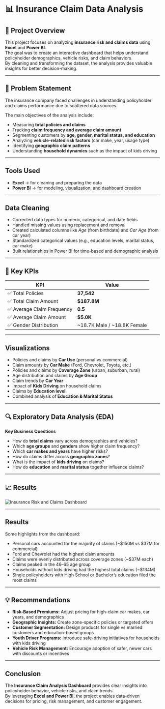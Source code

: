 # 📊 Insurance Claim Data Analysis

## 📌 Project Overview
This project focuses on analyzing **insurance risk and claims data** using **Excel** and **Power BI**.  
The goal was to create an interactive dashboard that helps understand policyholder demographics, vehicle risks, and claim behaviors.  
By cleaning and transforming the dataset, the analysis provides valuable insights for better decision-making.  

---

## 🎯 Problem Statement
The insurance company faced challenges in understanding policyholder and claims performance due to scattered data sources.  

The main objectives of the analysis include:  
- Measuring **total policies and claims**  
- Tracking **claim frequency and average claim amount**  
- Segmenting customers by **age, gender, marital status, and education**  
- Analyzing **vehicle-related risk factors** (car make, year, usage type)  
- Identifying **geographic claim patterns**  
- Understanding **household dynamics** such as the impact of kids driving 

---

## Tools Used
- **Excel** → for cleaning and preparing the data  
- **Power BI** → for modeling, visualization, and dashboard creation  

---

## Data Cleaning
- Corrected data types for numeric, categorical, and date fields  
- Handled missing values using replacement and removal  
- Created calculated columns like *Age* (from birthdate) and *Car Age* (from car year)  
- Standardized categorical values (e.g., education levels, marital status, car make)  
- Built relationships in Power BI for time-based and demographic analysis  

---

## 📌 Key KPIs

| KPI                        | Value        |
|-----------------------------|-------------|
| ✅ Total Policies           | **37,542**  |
| ✅ Total Claim Amount       | **$187.8M** |
| ✅ Average Claim Frequency  | **0.5**     |
| ✅ Average Claim Amount     | **$5.0K**   |
| ✅ Gender Distribution      | ~18.7K Male / ~18.8K Female |

---

## Visualizations
- Policies and claims by **Car Use** (personal vs commercial)  
- Claim amounts by **Car Make** (Ford, Chevrolet, Toyota, etc.)  
- Policies and claims by **Coverage Zone** (urban, suburban, rural)  
- Age distribution and claims by **Age Group**  
- Claim trends by **Car Year**  
- Impact of **Kids Driving** on household claims  
- Claims by **Education level**  
- Combined analysis of **Education & Marital Status**

---

## 🔍 Exploratory Data Analysis (EDA)

**Key Business Questions**

- How do **total claims** vary across demographics and vehicles?  
- Which **age groups** and **genders** show higher claim frequency?  
- Which **car makes and years** have higher risks?  
- How do claims differ across **geographic zones**?  
- What is the impact of **kids driving** on claims?  
- How do **education** and **marital status** together influence claims?  

---

## 📈 Results
![Insurance Risk and Claims Dashboard]([https://github.com/your-repo-link/insurance-claim-dashboard-screenshot.png](https://github.com/Jeelpatel192/Insurance-Risk-Claims-Analysis/blob/main/Insurance%20Risk%20%26%20Claim%20Analysis.png))  

---

## Results
Some highlights from the dashboard:  
- Personal cars accounted for the majority of claims (~$150M vs $37M for commercial)  
- Ford and Chevrolet had the highest claim amounts  
- Claims were evenly distributed across coverage zones (~$37M each)  
- Claims peaked in the 46–65 age group  
- Households without kids driving had the highest total claims (~$134M)  
- Single policyholders with High School or Bachelor’s education filed the most claims  

---

## 💡 Recommendations
- **Risk-Based Premiums:** Adjust pricing for high-claim car makes, car years, and demographics  
- **Geographic Insights:** Create zone-specific policies or targeted offers  
- **Customer Segmentation:** Design products for single vs married customers and education-based groups  
- **Youth Driver Programs:** Introduce safe-driving initiatives for households with kids driving  
- **Vehicle Risk Management:** Encourage adoption of safer, newer cars with discounts or incentives  

---

## Conclusion
The **Insurance Claim Analysis Dashboard** provides clear insights into policyholder behavior, vehicle risks, and claim trends.  
By leveraging **Excel and Power BI**, the project enables data-driven decisions for pricing, risk management, and customer engagement.  

